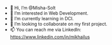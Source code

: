 - 👋 Hi, I’m @Misha-Solt
- 👀 I’m interested in Web Development.
- 🌱 I’m currently learning in DCI.
- 💞️ I’m looking to collaborate on my first project.
- 📫 You can reach me via LinkedIn: https://www.linkedin.com/in/mikhailus

<!---
Misha-Solt/Misha-Solt is a ✨ special ✨ repository because its `README.md` (this file) appears on your GitHub profile.
You can click the Preview link to take a look at your changes.
--->
